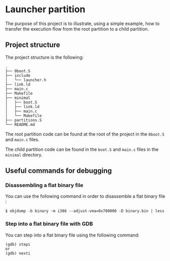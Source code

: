 # Launcher partition

The purpose of this project is to illustrate, using a simple example, how to
transfer the execution flow from the root partition to a child partition.

## Project structure

The project structure is the following:

```
.
├── 0boot.S
├── include
│   └── launcher.h
├── link.ld
├── main.c
├── Makefile
├── minimal
│   ├── boot.S
│   ├── link.ld
│   ├── main.c
│   └── Makefile
├── partitions.S
└── README.md
```

The root partition code can be found at the root of the project in the `0boot.S`
and `main.c` files.

The child partition code can be found in the `boot.S` and `main.c` files in the
`minimal` directory.

## Useful commands for debugging

### Disassembling a flat binary file

You can use the following command in order to disassemble a flat binary file :

```console
$ objdump -b binary -m i386 --adjust-vma=0x700000 -D binary.bin | less
```

### Step into a flat binary file with GDB

You can step into a flat binary file using the following command:

```
(gdb) stepi
or
(gdb) nexti
```
